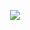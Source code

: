 <p align="center">
  <img src="https://readme-typing-svg.herokuapp.com?font=Fira+Code&weight=800&size=26&pause=1000&color=FF0000&center=true&vCenter=true&width=500&lines=I+am+Batman." />
</p>


